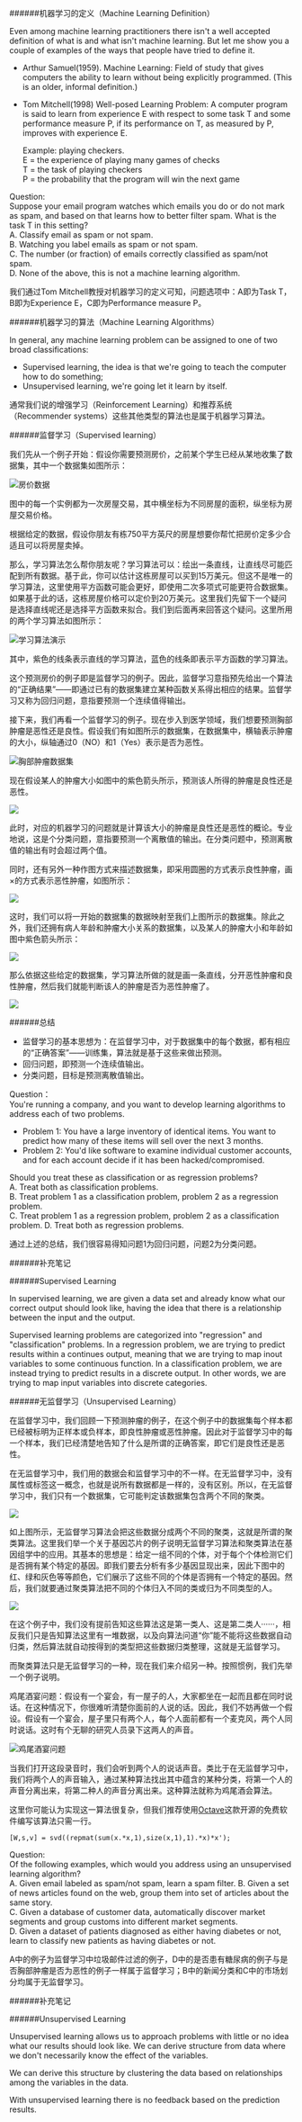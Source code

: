 ######机器学习的定义（Machine Learning Definition）             

Even among machine learning practitioners there isn't  a well accepted definition of what is and what isn't machine learning. But let me show you a couple of examples of the ways that people have tried to define it.    

- Arthur Samuel(1959). Machine Learning: Field of study that gives computers the ability to learn without being explicitly programmed. (This is an older, informal definition.)           
  
- Tom Mitchell(1998) Well-posed Learning Problem: A computer program is said to learn from experience E with respect to some task T and some performance measure P, if its performance on T, as measured by P, improves with experience E.        

    Example: playing checkers.       
    E = the experience of playing many games of checks            
    T = the task of playing checkers      
    P = the probability that the program will win the next game          

Question:               
Suppose your email program watches which emails you do or do not mark as spam, and based on that learns how to better filter spam. What is the task T in this setting?          
A. Classify email as spam or not spam.            
B. Watching you label emails as spam or not spam.            
C. The number (or fraction) of emails correctly classified as spam/not spam.                      
D.  None of the above, this is not a machine learning algorithm.             

我们通过Tom Mitchell教授对机器学习的定义可知，问题选项中：A即为Task T，B即为Experience E，C即为Performance measure P。              

######机器学习的算法（Machine Learning Algorithms）            

In general, any machine learning problem can be assigned to one of two broad classifications:           
                
- Supervised learning, the idea is that we're going to teach the computer how to do something;              
- Unsupervised learning, we're going let it learn by itself.                            

通常我们说的增强学习（Reinforcement Learning）和推荐系统（Recommender systems）这些其他类型的算法也是属于机器学习算法。  

######监督学习（Supervised learning）              

我们先从一个例子开始：假设你需要预测房价，之前某个学生已经从某地收集了数据集，其中一个数据集如图所示：               

![房价数据](http://upload-images.jianshu.io/upload_images/5983416-1797435dc4a7dc3f.png?imageMogr2/auto-orient/strip%7CimageView2/2/w/1240)      

图中的每一个实例都为一次房屋交易，其中横坐标为不同房屋的面积，纵坐标为房屋交易价格。            

根据给定的数据，假设你朋友有栋750平方英尺的房屋想要你帮忙把房价定多少合适且可以将房屋卖掉。       

那么，学习算法怎么帮你朋友呢？学习算法可以：绘出一条直线，让直线尽可能匹配到所有数据。基于此，你可以估计这栋房屋可以买到15万美元。但这不是唯一的学习算法，这里使用平方函数可能会更好，即使用二次多项式可能更符合数据集。如果基于此的话，这栋房屋价格可以定价到20万美元。这里我们先留下一个疑问是选择直线呢还是选择平方函数来拟合。我们到后面再来回答这个疑问。这里所用的两个学习算法如图所示：    

![学习算法演示](http://upload-images.jianshu.io/upload_images/5983416-596981d21c850fdb.png?imageMogr2/auto-orient/strip%7CimageView2/2/w/1240)     

其中，紫色的线条表示直线的学习算法，蓝色的线条即表示平方函数的学习算法。          

这个预测房价的例子即是监督学习的例子。因此，监督学习意指预先给出一个算法的“正确结果”——即通过已有的数据集建立某种函数关系得出相应的结果。监督学习又称为回归问题，意指要预测一个连续值得输出。   

接下来，我们再看一个监督学习的例子。现在步入到医学领域，我们想要预测胸部肿瘤是恶性还是良性。假设我们有如图所示的数据集，在数据集中，横轴表示肿瘤的大小，纵轴通过0（NO）和1（Yes）表示是否为恶性。    

![胸部肿瘤数据集](http://upload-images.jianshu.io/upload_images/5983416-1184727fee18e69e.png?imageMogr2/auto-orient/strip%7CimageView2/2/w/1240)       

现在假设某人的肿瘤大小如图中的紫色箭头所示，预测该人所得的肿瘤是良性还是恶性。     

![](http://upload-images.jianshu.io/upload_images/5983416-1650b30e4d52fe6b.png?imageMogr2/auto-orient/strip%7CimageView2/2/w/1240)

此时，对应的机器学习的问题就是计算该大小的肿瘤是良性还是恶性的概论。专业地说，这是个分类问题，意指要预测一个离散值的输出。在分类问题中，预测离散值的输出有时会超过两个值。      

同时，还有另外一种作图方式来描述数据集，即采用圆圈的方式表示良性肿瘤，画×的方式表示恶性肿瘤，如图所示：            

![](http://upload-images.jianshu.io/upload_images/5983416-4d48ac124a19969f.png?imageMogr2/auto-orient/strip%7CimageView2/2/w/1240)       

这时，我们可以将一开始的数据集的数据映射至我们上图所示的数据集。除此之外，我们还拥有病人年龄和肿瘤大小关系的数据集，以及某人的肿瘤大小和年龄如图中紫色箭头所示：      

![](http://upload-images.jianshu.io/upload_images/5983416-f3f29134807ee12f.png?imageMogr2/auto-orient/strip%7CimageView2/2/w/1240)            

那么依据这些给定的数据集，学习算法所做的就是画一条直线，分开恶性肿瘤和良性肿瘤，然后我们就能判断该人的肿瘤是否为恶性肿瘤了。     

![](http://upload-images.jianshu.io/upload_images/5983416-b53263438698a9aa.png?imageMogr2/auto-orient/strip%7CimageView2/2/w/1240)           

######总结

- 监督学习的基本思想为：在监督学习中，对于数据集中的每个数据，都有相应的“正确答案”——训练集，算法就是基于这些来做出预测。     
- 回归问题，即预测一个连续值输出。       
- 分类问题，目标是预测离散值输出。            

Question：         
You're running a company, and you want to develop learning algorithms to address each of two problems.      

- Problem 1: You have a large inventory of identical items. You want to predict how many of these items will sell over the next 3 months.     
- Problem 2: You'd like software to examine individual customer accounts, and for each account decide if it has been hacked/compromised.      

Should you treat these as classification or as regression problems?          
A. Treat both as classification problems.     
B.  Treat problem 1 as a classification problem, problem 2 as a regression problem.    
C. Treat problem 1 as a regression problem, problem 2 as a classification problem.
D. Treat both as regression problems.           

通过上述的总结，我们很容易得知问题1为回归问题，问题2为分类问题。        

######补充笔记      

######Supervised Learning       

In supervised learning, we are given a data set and already know what our correct output should look like,  having the idea that there is a relationship between the input and the output.      

Supervised learning problems are categorized into "regression" and "classification" problems. In a regression problem, we are trying to predict results within a continues output, meaning that we are trying to map inout variables to some continuous function. In a classification problem, we are instead trying to predict results in a discrete output. In other words, we are trying to map input variables into discrete categories.   

######无监督学习（Unsupervised Learning）        

在监督学习中，我们回顾一下预测肿瘤的例子，在这个例子中的数据集每个样本都已经被标明为正样本或负样本，即良性肿瘤或恶性肿瘤。因此对于监督学习中的每一个样本，我们已经清楚地告知了什么是所谓的正确答案，即它们是良性还是恶性。    

在无监督学习中，我们用的数据会和监督学习中的不一样。在无监督学习中，没有属性或标签这一概念，也就是说所有数据都是一样的，没有区别。所以，在无监督学习中，我们只有一个数据集，它可能判定该数据集包含两个不同的聚类。       

![](http://upload-images.jianshu.io/upload_images/5983416-49187926c4f43012.png?imageMogr2/auto-orient/strip%7CimageView2/2/w/1240)             

如上图所示，无监督学习算法会把这些数据分成两个不同的聚类，这就是所谓的聚类算法。这里我们举一个关于基因芯片的例子说明无监督学习算法和聚类算法在基因组学中的应用。其基本的思想是：给定一组不同的个体，对于每个个体检测它们是否拥有某个特定的基因。即我们要去分析有多少基因显现出来，因此下图中的红、绿和灰色等等颜色，它们展示了这些不同的个体是否拥有一个特定的基因。然后，我们就要通过聚类算法把不同的个体归入不同的类或归为不同类型的人。                   

![](http://upload-images.jianshu.io/upload_images/5983416-f45c09b41ae32b14.png?imageMogr2/auto-orient/strip%7CimageView2/2/w/1240)         

在这个例子中，我们没有提前告知这些算法这是第一类人、这是第二类人······，相反我们只是告知算法这里有一堆数据，以及向算法问道“你”能不能将这些数据自动归类，然后算法就自动按得到的类型把这些数据归类整理，这就是无监督学习。           

而聚类算法只是无监督学习的一种，现在我们来介绍另一种。按照惯例，我们先举一个例子说明。        

鸡尾酒宴问题：假设有一个宴会，有一屋子的人，大家都坐在一起而且都在同时说话。在这种情况下，你很难听清楚你面前的人说的话。因此，我们不妨再做一个假设。假设有一个宴会，屋子里只有两个人，每个人面前都有一个麦克风，两个人同时说话。这时有个无聊的研究人员录下这两人的声音。            

![鸡尾酒宴问题](http://upload-images.jianshu.io/upload_images/5983416-8645b1521d5f3176.png?imageMogr2/auto-orient/strip%7CimageView2/2/w/1240)          

当我们打开这段录音时，我们会听到两个人的说话声音。类比于在无监督学习中， 我们将两个人的声音输入，通过某种算法找出其中蕴含的某种分类，将第一个人的声音分离出来，将第二种人的声音分离出来。这种算法就称为鸡尾酒会算法。             

这里你可能认为实现这一算法很复杂，但我们推荐使用[Octave](http://www.gnu.org/software/octave/)这款开源的免费软件编写该算法只需一行。        

```
[W,s,v] = svd((repmat(sum(x.*x,1),size(x,1),1).*x)*x');
```

Question:      
Of the following examples, which would you address using an unsupervised learning algorithm?      
A. Given email labeled as spam/not spam, learn a spam filter. 
B. Given a set of news articles found on the web, group them into set of articles about the same story.        
C. Given a database of customer data, automatically discover market segments and group customs into different market segments.        
D. Given a dataset of patients diagnosed as either having diabetes or not, learn to classify new patients as having diabetes or not.        

A中的例子为监督学习中垃圾邮件过滤的例子，D中的是否患有糖尿病的例子与是否胸部肿瘤是否为恶性的例子一样属于监督学习；B中的新闻分类和C中的市场划分均属于无监督学习。           

######补充笔记         

######Unsupervised Learning      

Unsupervised learning allows us to approach problems with little or no idea what our results should look like. We can derive structure from data where we don't necessarily know the effect of the variables.     

We can derive this structure by clustering the data based on relationships among the variables in the data.  

With unsupervised learning there is no feedback based on the prediction results.
